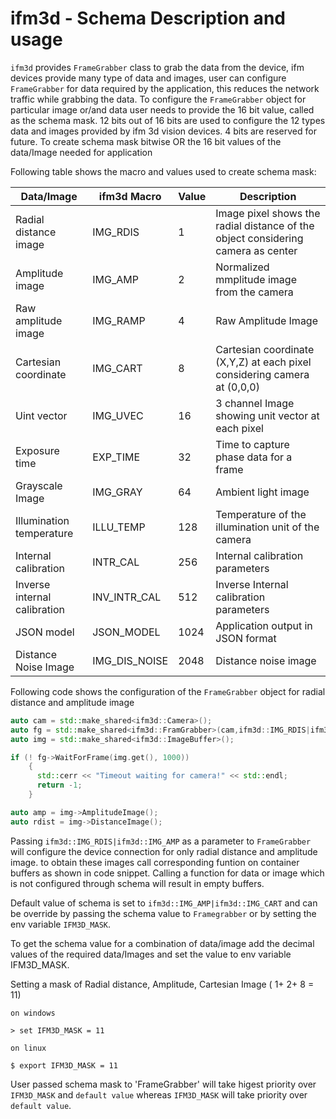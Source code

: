 
ifm3d - Schema Description and usage
====================================

`ifm3d` provides `FrameGrabber` class to grab the data from the device,
ifm devices provide many type of data and images, user can configure
`FrameGrabber` for data required by the application, this reduces
the network traffic while grabbing the data. To configure the `FrameGrabber`
object for particular image or/and data user needs to provide the 16 bit value,
called as the schema mask. 12 bits out of 16 bits are used to configure the 12 types
data and images provided by ifm 3d vision devices. 4 bits are reserved for
future. To create schema mask bitwise OR the 16 bit values of the
data/Image needed for application
 
Following table shows  the macro and values used to create schema mask:

| Data/Image                     | ifm3d Macro  | Value | Description                                                                       |
|--------------------------------|--------------|-------|-----------------------------------------------------------------------------------|
| Radial distance image          | IMG_RDIS     | 1     | Image pixel shows the radial distance  of the object considering camera as center |
| Amplitude image                | IMG_AMP      | 2     | Normalized mmplitude image from the camera                                        |
| Raw amplitude image            | IMG_RAMP     | 4     | Raw Amplitude Image                                                               |
| Cartesian coordinate           | IMG_CART     | 8     | Cartesian coordinate (X,Y,Z) at each pixel considering camera at (0,0,0)          |
| Uint vector                    | IMG_UVEC     | 16    | 3 channel Image showing unit vector at each pixel                                 |
| Exposure time                  | EXP_TIME     | 32    | Time to capture phase data for a frame                                            |
| Grayscale Image                | IMG_GRAY     | 64    | Ambient light image                                                               |
| Illumination temperature       | ILLU_TEMP    | 128   | Temperature of the illumination unit of the camera                                |
| Internal calibration           | INTR_CAL     | 256   | Internal calibration parameters                                                   |
| Inverse internal  calibration  | INV_INTR_CAL | 512   | Inverse Internal calibration parameters                                           |
| JSON model                     | JSON_MODEL   | 1024  | Application output in JSON format                                                 |
| Distance Noise Image           | IMG_DIS_NOISE| 2048  | Distance noise image                                                              |

Following code shows the configuration of the `FrameGrabber` object for radial distance and amplitude image

```cpp
auto cam = std::make_shared<ifm3d::Camera>();
auto fg = std::make_shared<ifm3d::FramGrabber>(cam,ifm3d::IMG_RDIS|ifm3d::IMG_AMP);
auto img = std::make_shared<ifm3d::ImageBuffer>();

if (! fg->WaitForFrame(img.get(), 1000))
    {
      std::cerr << "Timeout waiting for camera!" << std::endl;
      return -1;
    }

auto amp = img->AmplitudeImage();
auto rdist = img->DistanceImage();

```
Passing `ifm3d::IMG_RDIS|ifm3d::IMG_AMP` as a parameter to `FrameGrabber` will configure the
device connection for only radial distance and amplitude image. to obtain these images
call corresponding funtion on container buffers as shown in code snippet. Calling
a function for data or image which is not configured through schema will result in empty buffers.

Default value of schema is set to `ifm3d::IMG_AMP|ifm3d::IMG_CART` and can be override by
passing the schema value to `Framegrabber` or by setting the env variable `IFM3D_MASK`.

To get the schema value for a combination of data/image add the decimal values of the required data/Images
and set the value to env variable IFM3D_MASK.

Setting a mask of Radial distance, Amplitude, Cartesian Image ( 1+ 2+ 8 = 11)

```
on windows

> set IFM3D_MASK = 11

on linux

$ export IFM3D_MASK = 11
```

User passed schema mask to 'FrameGrabber' will take higest priority over `IFM3D_MASK`
and `default value` whereas `IFM3D_MASK` will take priority over `default value`.
